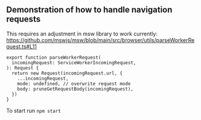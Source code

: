 ## Demonstration of how to handle navigation requests

This requires an adjustment in msw library to work currently:
https://github.com/mswjs/msw/blob/main/src/browser/utils/parseWorkerRequest.ts#L11

```
export function parseWorkerRequest(
  incomingRequest: ServiceWorkerIncomingRequest,
): Request {
  return new Request(incomingRequest.url, {
    ...incomingRequest,
    mode: undefined, // overwrite request mode
    body: pruneGetRequestBody(incomingRequest),
  })
}
```

To start run `npm start`
